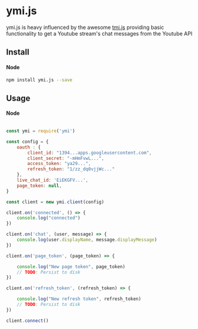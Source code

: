 # ymi.js

ymi.js is heavy influenced by the awesome [tmi.js](https://tmijs.org/) providing basic functionality to get a Youtube stream's chat messages from the Youtube API


## Install

#### Node

~~~ bash
npm install ymi.js --save
~~~

## Usage

#### Node

~~~ javascript

const ymi = require('ymi')

const config = {
    oauth : {
        client_id: "1394...apps.googleusercontent.com",
        client_secret: "-mHmFvwL...",
        access_token: "ya29...",
        refresh_token: "1/zz_dq0vjjWc..."
    },
    live_chat_id: 'EiEKGFV...',
    page_token: null,
}

const client = new ymi.client(config)

client.on('connected', () => {
    console.log("connected")
})

client.on('chat', (user, message) => {
    console.log(user.displayName, message.displayMessage)
})

client.on('page_token', (page_token) => {

    console.log("New page token", page_token)
    // TODO: Persist to disk
})

client.on('refresh_token', (refresh_token) => {

    console.log("New refresh token", refresh_token)
    // TODO: Persist to disk
})

client.connect()


~~~
